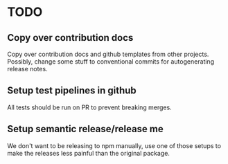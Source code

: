 # TODO

## Copy over contribution docs

Copy over contribution docs and github templates from other projects.
Possibly, change some stuff to conventional commits for autogenerating release notes.

## Setup test pipelines in github

All tests should be run on PR to prevent breaking merges.

## Setup semantic release/release me

We don't want to be releasing to npm manually, use one of those setups to make the releases less painful than the original package.